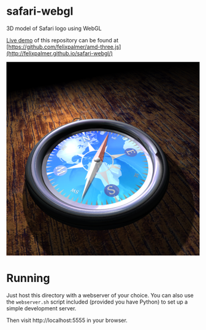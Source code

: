 safari-webgl
============

3D model of Safari logo using WebGL

[Live demo](http://felixpalmer.github.io/safari-webgl/) of this repository can be found at [https://github.com/felixpalmer/amd-three.js](http://felixpalmer.github.io/safari-webgl/)

![](https://github.com/felixpalmer/safari-webgl/raw/master/screenshots/screenshot1.png)

Running
=======

Just host this directory with a webserver of your choice. You can also use the `webserver.sh` script included (provided you have Python) to set up a simple development server.

Then visit http://localhost:5555 in your browser.
